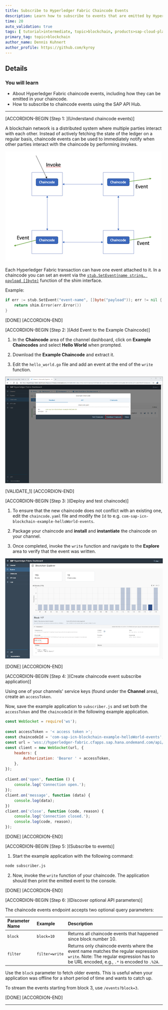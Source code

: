 ```yaml
---
title: Subscribe to Hyperledger Fabric Chaincode Events
description: Learn how to subscribe to events that are emitted by Hyperledger Fabric chaincodes.
time: 20
auto_validation: true
tags: [ tutorial>intermediate, topic>blockchain, products>sap-cloud-platform, topic>cloud]
primary_tag: topic>blockchain
author_name: Dennis Kuhnert
author_profile: https://github.com/kyroy
---
```


## Details
### You will learn
  - About Hyperledger Fabric chaincode events, including how they can be emitted in your chaincode.
  - How to subscribe to chaincode events using the SAP API Hub.

---

[ACCORDION-BEGIN [Step 1: ](Understand chaincode events)]

A blockchain network is a distributed system where multiple parties interact with each other. Instead of actively fetching the state of the ledger on a regular basis, chaincode events can be used to immediately notify when other parties interact with the chaincode by performing invokes.

![Image depicting chaincode event overview](01--Event-Overview.png)

Each Hyperledger Fabric transaction can have one event attached to it. In a chaincode you can set an event via the [`stub.SetEvent(name string, payload []byte)`](https://godoc.org/github.com/hyperledger/fabric/core/chaincode/shim#ChaincodeStub.SetEvent) function of the shim interface.

Example:
```Go
if err := stub.SetEvent("event-name", []byte("payload")); err != nil {
    return shim.Error(err.Error())
}
```

[DONE]
[ACCORDION-END]

[ACCORDION-BEGIN [Step 2: ](Add Event to the Example Chaincode)]

  1. In the **Chaincode** area of the channel dashboard, click on **Example Chaincodes** and select **Hello World** when prompted.

  2. Download the **Example Chaincode** and extract it.

  3. Edit the `hello_world.go` file and add an event at the end of the `write` function.

![Image depicting chaincode download](02--Chaincode-Download.png)

[VALIDATE_1]
[ACCORDION-END]


[ACCORDION-BEGIN [Step 3: ](Deploy and test chaincode)]

  1. To ensure that the new chaincode does not conflict with an existing one, edit the `chaincode.yaml` file and modify the `Id` to e.g. `com-sap-icn-blockchain-example-helloWorld-events`.

  2. Package your chaincode and **install** and **instantiate** the chaincode on your channel.

  3. Once completed, invoke the `write` function and navigate to the **Explore** area to verify that the event was written.

![Image depicting explore area with chaincode event](03--Explore-Event.png)

[DONE]
[ACCORDION-END]

[ACCORDION-BEGIN [Step 4: ](Create chaincode event subscribe application)]

Using one of your channels' service keys (found under the **Channel** area), create an `accessToken`.

Now, save the example application to `subscriber.js` and set both the `accessToken` and the `chaincodeId` in the following example application.

```JavaScript
const WebSocket = require('ws');

const accessToken = '< access token >';
const chaincodeId = 'com-sap-icn-blockchain-example-helloWorld-events'; // chaincode with events
const url = 'wss://hyperledger-fabric.cfapps.sap.hana.ondemand.com/api/v1/chaincodes/' + chaincodeId + '/events';
const client = new WebSocket(url, {
    headers: {
        Authorization: 'Bearer ' + accessToken,
    },
});

client.on('open', function () {
    console.log('Connection open.');
});
client.on('message', function (data) {
    console.log(data);
})
client.on('close', function (code, reason) {
    console.log('Connection closed.');
    console.log(code, reason);
});
```

[DONE]
[ACCORDION-END]

[ACCORDION-BEGIN [Step 5: ](Subscribe to events)]

  1. Start the example application with the following command:
```Bash
node subscriber.js
```

  2. Now, invoke the `write` function of your chaincode. The application should then print the emitted event to the console.

[DONE]
[ACCORDION-END]

[ACCORDION-BEGIN [Step 6: ](Discover optional API parameters)]

The chaincode events endpoint accepts two optional query parameters:

|  Parameter Name | Example         | Description
|  :------------- | :-------------- | :-----------
|  `block`        | `block=10`      | Returns all chaincode events that happened since block number 10.
|  `filter`       | `filter=write`  | Returns only chaincode events where the event name matches the regular expression `write`. Note: The regular expression has to be URL encoded, e.g., `.*` is encoded to `.%2A`.

Use the `block` parameter to fetch older events. This is useful when your application was offline for a short period of time and wants to catch up.

To stream the events starting from block 3, use `/events?block=3`.

[DONE]
[ACCORDION-END]

---
